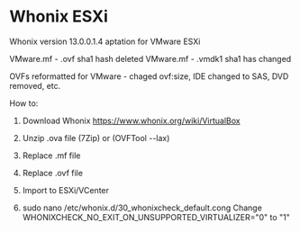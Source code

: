 # Whonix ESXi
Whonix version 13.0.0.1.4 aptation for VMware ESXi

VMware.mf - .ovf sha1 hash deleted
VMware.mf - .vmdk1 sha1 has changed

OVFs reformatted for VMware - chaged ovf:size, IDE changed to SAS, DVD removed, etc.

How to:

1. Download Whonix
https://www.whonix.org/wiki/VirtualBox

2. Unzip .ova file (7Zip) or (OVFTool --lax)

3. Replace .mf file

4. Replace .ovf file

5. Import to ESXi/VCenter

6. sudo nano /etc/whonix.d/30_whonixcheck_default.cong Change WHONIXCHECK_NO_EXIT_ON_UNSUPPORTED_VIRTUALIZER="0" to "1"
